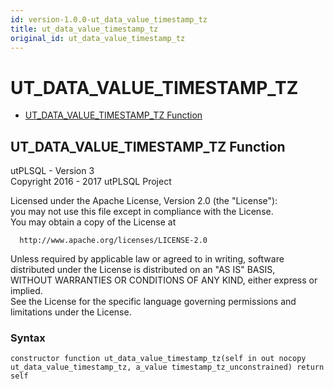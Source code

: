 ```yaml
---
id: version-1.0.0-ut_data_value_timestamp_tz
title: ut_data_value_timestamp_tz
original_id: ut_data_value_timestamp_tz
---
```


# UT_DATA_VALUE_TIMESTAMP_TZ






- [UT_DATA_VALUE_TIMESTAMP_TZ Function](#ut_data_value_timestamp_tz)












 
## UT_DATA_VALUE_TIMESTAMP_TZ Function<a name="ut_data_value_timestamp_tz"></a>


<p>
<p>utPLSQL - Version 3<br />  Copyright 2016 - 2017 utPLSQL Project</p><p>  Licensed under the Apache License, Version 2.0 (the &quot;License&quot;):<br />  you may not use this file except in compliance with the License.<br />  You may obtain a copy of the License at</p><pre><code>  http://www.apache.org/licenses/LICENSE-2.0</code></pre><p>  Unless required by applicable law or agreed to in writing, software<br />  distributed under the License is distributed on an &quot;AS IS&quot; BASIS,<br />  WITHOUT WARRANTIES OR CONDITIONS OF ANY KIND, either express or implied.<br />  See the License for the specific language governing permissions and<br />  limitations under the License.</p>
</p>

### Syntax
```plsql
constructor function ut_data_value_timestamp_tz(self in out nocopy ut_data_value_timestamp_tz, a_value timestamp_tz_unconstrained) return self
```

 





 
